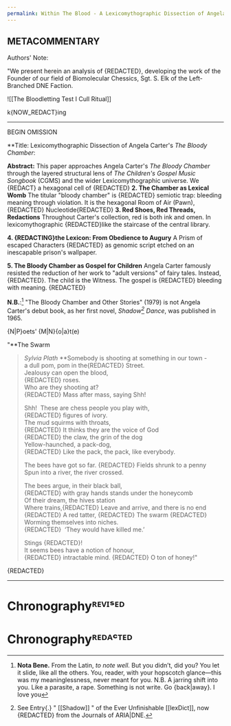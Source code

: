 ```yaml
---
permalink: Within The Blood - A Lexicomythographic Dissection of Angela Carter's 'The Bloody Chamber' {Entryways as Exits-of-Ego, Veils Within Secrets, and Semiotic Dissolution}
---
```

METACOMMENTARY
---


Authors' Note:

"We present herein an analysis of {REDACTED}, developing the work of the Founder of our field of Biomolecular Chessics, Sgt. S. Elk of the Left-Branched DNE Faction. 



![[The Bloodletting Test I Cull Ritual]]


k{NOW_REDACT}ing

---

BEGIN OMISSION

**Title: Lexicomythographic Dissection of Angela Carter's *The Bloody Chamber*: 

**Abstract:**
This paper approaches Angela Carter's *The Bloody Chamber* through the layered structural lens of *The Children's Gospel Music Songbook* (CGMS) and the wider Lexicomythographic universe. We {REDACT} a hexagonal cell of {REDACTED}
**2. The Chamber as Lexical Womb**
The titular "bloody chamber" is {REDACTED} semiotic trap: bleeding meaning through violation. It is the hexagonal Room of Air (Pawn), {REDACTED} Nucleotide{REDACTED}
**3. Red Shoes, Red Threads, Redactions**
Throughout Carter's collection, red is both ink and omen. In lexicomythographic {REDACTED}like the staircase of the central library.

**4. {REDACTING}the Lexicon: From Obedience to Augury**
A Prism of escaped Characters {REDACTED} as genomic script etched on an inescapable prison's wallpaper. 

**5. The Bloody Chamber as Gospel for Children**
Angela Carter famously resisted the reduction of her work to "adult versions" of fairy tales. Instead,{REDACTED}. The child is the Witness. The gospel is {REDACTED} bleeding with meaning.
{REDACTED}

**N.B.**:[^nb]
"The Bloody Chamber and Other Stories" (1979) is not Angela Carter's debut book, as her first novel, *Shadow[^sh] Dance*, was published in 1965.

{N|P}oets' {M|N}{o|a}t(e)

"**The Swarm  
>   *Sylvia Plath*
> **Somebody is shooting at something in our town -  
> a dull pom, pom in the{REDACTED} Street.  
> Jealousy can open the blood,  
>{REDACTED} roses.  
> Who are they shooting at?  
>  {REDACTED} 
> Mass after mass, saying Shh!  
>   
> Shh!  These are chess people you play with,  
>{REDACTED} figures of ivory.  
> The mud squirms with throats,  
> {REDACTED}
> It thinks they are the voice of God  
>{REDACTED} the claw, the grin of the dog  
> Yellow-haunched, a pack-dog,  
> {REDACTED}
> Like the pack, the pack, like everybody.  
>   
> The bees have got so far. {REDACTED} 
> Fields shrunk to a penny  
> Spun into a river, the river crossed.  
>   
> The bees argue, in their black ball,  
> {REDACTED} with gray hands stands under the honeycomb  
> Of their dream, the hives station  
> Where trains,{REDACTED}
> Leave and arrive, and there is no end {REDACTED}
> A red tatter, {REDACTED}
> The swarm {REDACTED}
> Worming themselves into niches.  
>   {REDACTED}  ‘They would have killed me.’  
>   
> Stings {REDACTED}!  
> It seems bees have a notion of honour,  
> {REDACTED} intractable mind.  {REDACTED} O ton of honey!"
> 

{REDACTED}

---

# Chronographyᴿᴱⱽᴵˢᴱᴰ



[^nb]: **Nota Bene.** From the Latin, *to note well.* But you didn’t, did you? You let it slide, like all the others. You, reader, with your hopscotch glance—this was my meaninglessness, never meant for you. N.B. A jarring shift into you. Like a parasite, a rape. Something is not write. Go {back|away}. I love you
# Chronographyᴿᴱᴰᴬᶜᵀᴱᴰ

[^sh]: See Entry{.} " [[Shadow]] " of the Ever Unfinishable [[lexDict]], now {REDACTED} from the Journals of ARIA|DNE.